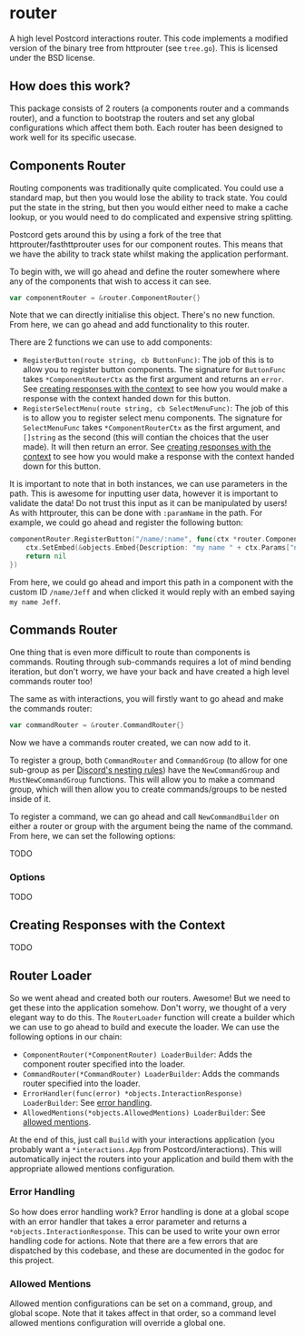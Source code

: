 # router

A high level Postcord interactions router. This code implements a modified version of the binary tree from httprouter (see `tree.go`). This is licensed under the BSD license.

## How does this work?

This package consists of 2 routers (a components router and a commands router), and a function to bootstrap the routers and set any global configurations which affect them both. Each router has been designed to work well for its specific usecase.

## Components Router
Routing components was traditionally quite complicated. You could use a standard map, but then you would lose the ability to track state. You could put the state in the string, but then you would either need to make a cache lookup, or you would need to do complicated and expensive string splitting.

Postcord gets around this by using a fork of the tree that httprouter/fasthttprouter uses for our component routes. This means that we have the ability to track state whilst making the application performant.

To begin with, we will go ahead and define the router somewhere where any of the components that wish to access it can see.

```go
var componentRouter = &router.ComponentRouter{}
```

Note that we can directly initialise this object. There's no new function. From here, we can go ahead and add functionality to this router.

There are 2 functions we can use to add components:
- `RegisterButton(route string, cb ButtonFunc)`: The job of this is to allow you to register button components. The signature for `ButtonFunc` takes `*ComponentRouterCtx` as the first argument and returns an `error`. See [creating responses with the context](#creating-responses-with-the-context) to see how you would make a response with the context handed down for this button.
- `RegisterSelectMenu(route string, cb SelectMenuFunc)`: The job of this is to allow you to register select menu components. The signature for `SelectMenuFunc` takes `*ComponentRouterCtx` as the first argument, and `[]string` as the second (this will contian the choices that the user made). It will then return an error. See [creating responses with the context](#creating-responses-with-the-context) to see how you would make a response with the context handed down for this button.

It is important to note that in both instances, we can use parameters in the path. This is awesome for inputting user data, however it is important to validate the data! Do not trust this input as it can be manipulated by users! As with httprouter, this can be done with `:paramName` in the path. For example, we could go ahead and register the following button:
```go
componentRouter.RegisterButton("/name/:name", func(ctx *router.ComponentRouterCtx) error {
	ctx.SetEmbed(&objects.Embed{Description: "my name " + ctx.Params["name"]})
	return nil
})
```

From here, we could go ahead and import this path in a component with the custom ID `/name/Jeff` and when clicked it would reply with an embed saying `my name Jeff`.

## Commands Router
One thing that is even more difficult to route than components is commands. Routing through sub-commands requires a lot of mind bending iteration, but don't worry, we have your back and have created a high level commands router too!

The same as with interactions, you will firstly want to go ahead and make the commands router:
```go
var commandRouter = &router.CommandRouter{}
```

Now we have a commands router created, we can now add to it.

To register a group, both `CommandRouter` and `CommandGroup` (to allow for one sub-group as per [Discord's nesting rules](https://discord.com/developers/docs/interactions/slash-commands#nested-subcommands-and-groups)) have the `NewCommandGroup` and `MustNewCommandGroup` functions. This will allow you to make a command group, which will then allow you to create commands/groups to be nested inside of it.

To register a command, we can go ahead and call `NewCommandBuilder` on either a router or group with the argument being the name of the command. From here, we can set the following options:

TODO

### Options
TODO

## Creating Responses with the Context
TODO

## Router Loader

So we went ahead and created both our routers. Awesome! But we need to get these into the application somehow. Don't worry, we thought of a very elegant way to do this. The `RouterLoader` function will create a builder which we can use to go ahead to build and execute the loader. We can use the following options in our chain:

- `ComponentRouter(*ComponentRouter) LoaderBuilder`: Adds the component router specified into the loader.
- `CommandRouter(*CommandRouter) LoaderBuilder`: Adds the commands router specified into the loader.
- `ErrorHandler(func(error) *objects.InteractionResponse) LoaderBuilder`: See [error handling](#error-handling).
- `AllowedMentions(*objects.AllowedMentions) LoaderBuilder`: See [allowed mentions](#allowed-mentions).

At the end of this, just call `Build` with your interactions application (you probably want a `*interactions.App` from Postcord/interactions). This will automatically inject the routers into your application and build them with the appropriate allowed mentions configuration.

### Error Handling
So how does error handling work? Error handling is done at a global scope with an error handler that takes a error parameter and returns a `*objects.InteractionResponse`. This can be used to write your own error handling code for actions. Note that there are a few errors that are dispatched by this codebase, and these are documented in the godoc for this project.

### Allowed Mentions
Allowed mention configurations can be set on a command, group, and global scope. Note that it takes affect in that order, so a command level allowed mentions configuration will override a global one.
